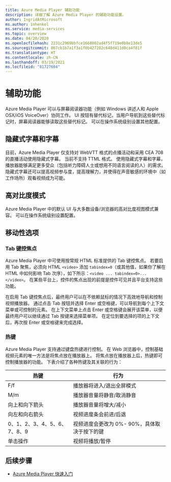 ```yaml
---
title: Azure Media Player 辅助功能
description: 详细了解 Azure Media Player 的辅助功能设置。
author: IngridAtMicrosoft
ms.author: inhenkel
ms.service: media-services
ms.topic: overview
ms.date: 04/20/2020
ms.openlocfilehash: 2231c2969bbfce1668002ad4f5f719e0b8e13de5
ms.sourcegitcommit: 867cb1b7a1f3a1f0b427282c648d411d0ca4f81f
ms.translationtype: HT
ms.contentlocale: zh-CN
ms.lasthandoff: 03/19/2021
ms.locfileid: "81727604"
---
```

# <a name="accessibility"></a>辅助功能 #

Azure Media Player 可以与屏幕阅读器功能（例如 Windows 讲述人和 Apple OSX/iOS VoiceOver）协同工作。 UI 按钮有替代标记，当用户导航到这些替代标记时，屏幕阅读器能够读取这些替代标记。 可以在操作系统级别设置其他配置。

## <a name="captions-and-subtitles"></a>隐藏式字幕和字幕 ##

目前，Azure Media Player 仅支持对 WebVTT 格式的点播活动和采用 CEA 708 的直播活动使用隐藏式字幕。 当前不支持 TTML 格式。 使用隐藏式字幕和字幕，播放器能够满足更多受众（包括听力障碍人士或想用不同语言阅读的人）的需求。 隐藏式字幕还可以提高视频参与度，提高理解力，并使得在声音敏感的环境中（如工作场所）观看视频成为可能。  

## <a name="high-contrast-mode"></a>高对比度模式 ##

Azure Media Player 中的默认 UI 与大多数设备/浏览器的高对比度视图模式兼容。 可以在操作系统级别设置配置。

## <a name="mobility-options"></a>移动性选项 ##

### <a name="tabbing-focus"></a>Tab 键控焦点 ###

Azure Media Player 中可使用按常规 HTML 标准提供的 Tab 键控焦点。 若要启用 Tab 聚焦，必须向 HTML `<video>` 添加 `tabindex=0`（或其他值，如果你了解在 HTML 中如何影响 Tab 次序），如下所示：`<video ... tabindex=0>...</video>`。 在某些平台上，控件的焦点出现的前提是控件可见并且平台支持这些功能。

在启用 Tab 键控焦点后，最终用户可以在不依赖鼠标的情况下高效地导航和控制视频播放器。 通过点击 Tab 按钮并选择 Enter 或空格键，可以导航到每个上下文菜单或可控制的元素。 在上下文菜单上点击 Enter 或空格键会展开该菜单，以便最终用户可以继续通过 Tab 按键来选择菜单项。 在定位到要选择的项的上下文后，再次按 Enter 或空格键来完成选择。

### <a name="hotkeys"></a>热键 ###

Azure Media Player 支持通过键盘热键进行控制。 在 Web 浏览器中，控制基础视频元素的唯一方法是将焦点放在播放器上。 将焦点放在播放器上后，热键即可控制播放器的功能。  下表介绍了各种热键及其关联的行为：

| 热键              | 行为                                                                |
|----------------------|-------------------------------------------------------------------------|
| F/f                  | 播放器将进入/退出全屏模式                                  |
| M/m                  | 播放器音量将静音/取消静音                                          |
| 向上和向下箭头    | 播放器音量将增大/减小                                    |
| 向左和向右箭头 | 视频进度条会前进/后退                                  |
| 0、1、2、3、4、5、6、7、8、9  | 视频进度会更改为 0%\- 90%，具体取决于按下的键 |
| 单击操作         | 视频将播放/暂停                                                   |

## <a name="next-steps"></a>后续步骤

<!---Some context for the following links goes here--->
- [Azure Media Player 快速入门](azure-media-player-quickstart.md)